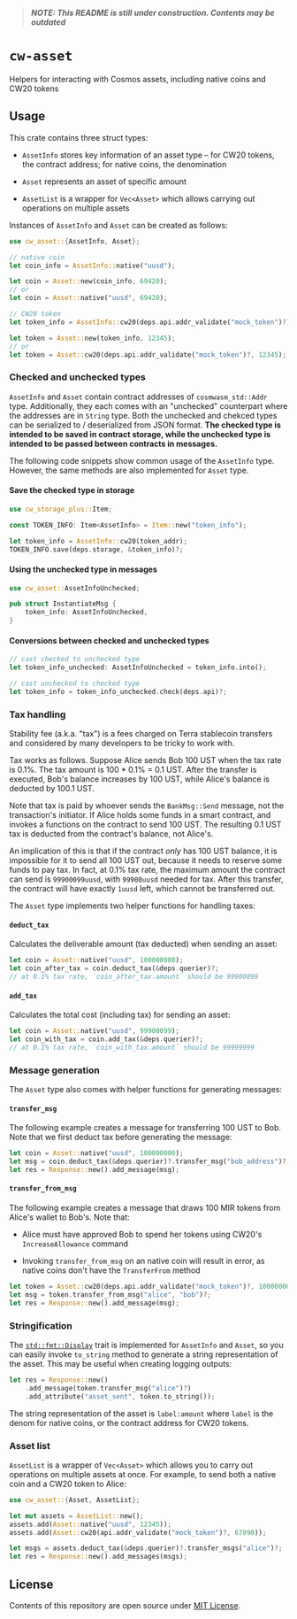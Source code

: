 > _**NOTE: This README is still under construction. Contents may be outdated**_

# `cw-asset`

Helpers for interacting with Cosmos assets, including native coins and CW20 tokens

## Usage

This crate contains three struct types:

- `AssetInfo` stores key information of an asset type – for CW20 tokens, the contract address; for native coins, the denomination

- `Asset` represents an asset of specific amount

- `AssetList` is a wrapper for `Vec<Asset>` which allows carrying out operations on multiple assets

Instances of `AssetInfo` and `Asset` can be created as follows:

```rust
use cw_asset::{AssetInfo, Asset};

// native coin
let coin_info = AssetInfo::native("uusd");

let coin = Asset::new(coin_info, 69420);
// or
let coin = Asset::native("uusd", 69420);

// CW20 token
let token_info = AssetInfo::cw20(deps.api.addr_validate("mock_token")?);

let token = Asset::new(token_info, 12345);
// or
let token = Asset::cw20(deps.api.addr_validate("mock_token")?, 12345);
```

### Checked and unchecked types

`AssetInfo` and `Asset` contain contract addresses of `cosmwasm_std::Addr` type. Additionally, they each comes with an "unchecked" counterpart where the addresses are in `String` type. Both the unchecked and chekced types can be serialized to / deserialized from JSON format. **The checked type is intended to be saved in contract storage, while the unchecked type is intended to be passed between contracts in messages.**

The following code snippets show common usage of the `AssetInfo` type. However, the same methods are also implemented for `Asset` type.

#### Save the checked type in storage

```rust
use cw_storage_plus::Item;

const TOKEN_INFO: Item<AssetInfo> = Item::new("token_info");

let token_info = AssetInfo::cw20(token_addr);
TOKEN_INFO.save(deps.storage, &token_info)?;
```

#### Using the unchecked type in messages

```rust
use cw_asset::AssetInfoUnchecked;

pub struct InstantiateMsg {
    token_info: AssetInfoUnchecked,
}
```

#### Conversions between checked and unchecked types

```rust
// cast checked to unchecked type
let token_info_unchecked: AssetInfoUnchecked = token_info.into();

// cast unchecked to checked type
let token_info = token_info_unchecked.check(deps.api)?;
```

### Tax handling

Stability fee (a.k.a. "tax") is a fees charged on Terra stablecoin transfers and considered by many developers to be tricky to work with.

Tax works as follows. Suppose Alice sends Bob 100 UST when the tax rate is 0.1%. The tax amount is 100 \* 0.1% = 0.1 UST. After the transfer is executed, Bob's balance increases by 100 UST, while Alice's balance is deducted by 100.1 UST.

Note that tax is paid by whoever sends the `BankMsg::Send` message, not the transaction's initiator. If Alice holds some funds in a smart contract, and invokes a functions on the contract to send 100 UST. The resulting 0.1 UST tax is deducted from the contract's balance, not Alice's.

An implication of this is that if the contract _only_ has 100 UST balance, it is impossible for it to send all 100 UST out, because it needs to reserve some funds to pay tax. In fact, at 0.1% tax rate, the maximum amount the contract can send is `99900099uusd`, with `99900uusd` needed for tax. After this transfer, the contract will have exactly `1uusd` left, which cannot be transferred out.

The `Asset` type implements two helper functions for handling taxes:

#### `deduct_tax`

Calculates the deliverable amount (tax deducted) when sending an asset:

```rust
let coin = Asset::native("uusd", 100000000);
let coin_after_tax = coin.deduct_tax(&deps.querier)?;
// at 0.1% tax rate, `coin_after_tax.amount` should be 99900099
```

#### `add_tax`

Calculates the total cost (including tax) for sending an asset:

```rust
let coin = Asset::native("uusd", 99900099);
let coin_with_tax = coin.add_tax(&deps.querier)?;
// at 0.1% tax rate, `coin_with_tax.amount` should be 99999999
```

### Message generation

The `Asset` type also comes with helper functions for generating messages:

#### `transfer_msg`

The following example creates a message for transferring 100 UST to Bob. Note that we first deduct tax before generating the message:

```rust
let coin = Asset::native("uusd", 100000000);
let msg = coin.deduct_tax(&deps.querier)?.transfer_msg("bob_address")?;
let res = Response::new().add_message(msg);
```

#### `transfer_from_msg`

The following example creates a message that draws 100 MIR tokens from Alice's wallet to Bob's. Note that:

- Alice must have approved Bob to spend her tokens using CW20's `IncreaseAllowance` command

- Invoking `transfer_from_msg` on an native coin will result in error, as native coins don't have the `TransferFrom` method

```rust
let token = Asset::cw20(deps.api.addr_validate("mock_token")?, 100000000);
let msg = token.transfer_from_msg("alice", "bob")?;
let res = Response::new().add_message(msg);
```

### Stringification

The [`std::fmt::Display`](https://doc.rust-lang.org/std/fmt/trait.Display.html) trait is implemented for `AssetInfo` and `Asset`, so you can easily invoke `to_string` method to generate a string representation of the asset. This may be useful when creating logging outputs:

```rust
let res = Response::new()
    .add_message(token.transfer_msg("alice")?)
    .add_attribute("asset_sent", token.to_string());
```

The string representation of the asset is `label:amount` where `label` is the denom for native coins, or the contract address for CW20 tokens.

### Asset list

`AssetList` is a wrapper of `Vec<Asset>` which allows you to carry out operations on multiple assets at once. For example, to send both a native coin and a CW20 token to Alice:

```rust
use cw_asset::{Asset, AssetList};

let mut assets = AssetList::new();
assets.add(Asset::native("uusd", 12345));
assets.add(Asset::cw20(api.addr_validate("mock_token")?, 67890));

let msgs = assets.deduct_tax(&deps.querier)?.transfer_msgs("alice")?;
let res = Response::new().add_messages(msgs);
```

## License

Contents of this repository are open source under [MIT License](./LICENSE).
